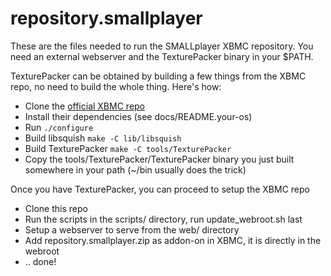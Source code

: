repository.smallplayer
======================

These are the files needed to run the SMALLplayer XBMC repository. You need an external webserver and the TexturePacker binary in your $PATH. 

TexturePacker can be obtained by building a few things from the XBMC repo, no need to build the whole thing. Here's how:
 - Clone the [official XBMC repo](https://github.com/xbmc/xbmc)
 - Install their dependencies (see docs/README.your-os)
 - Run `./configure`
 - Build libsquish `make -C lib/libsquish`
 - Build TexturePacker `make -C tools/TexturePacker`
 - Copy the tools/TexturePacker/TexturePacker binary you just built somewhere in your path (~/bin usually does the trick)

Once you have TexturePacker, you can proceed to setup the XBMC repo
 - Clone this repo
 - Run the scripts in the scripts/ directory, run update_webroot.sh last
 - Setup a webserver to serve from the web/ directory
 - Add repository.smallplayer.zip as addon-on in XBMC, it is directly in the webroot
 - .. done!
